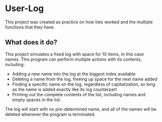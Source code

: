 # User-Log
This project was created as practice on how lists worked and the multiple functions that they have.

## What does it do?
This project simulates a fixed log with space for 10 items, in this case names.
This program can perform multiple actions with its contents, including:
  - Adding a new name into the log at the biggest index available
  - Deleting a name from the log, freeing up space for the next
    name added
  - Finding a specific name on the log, regardless of capitalization, so long as
    the name is added exactly like its log counterpart
  - Printing out the complete contents of the list, including names and empty
    spaces in the list.

The log will start with no pre-determined name, and all of the names will be deleted whenever the
program is terminated.
